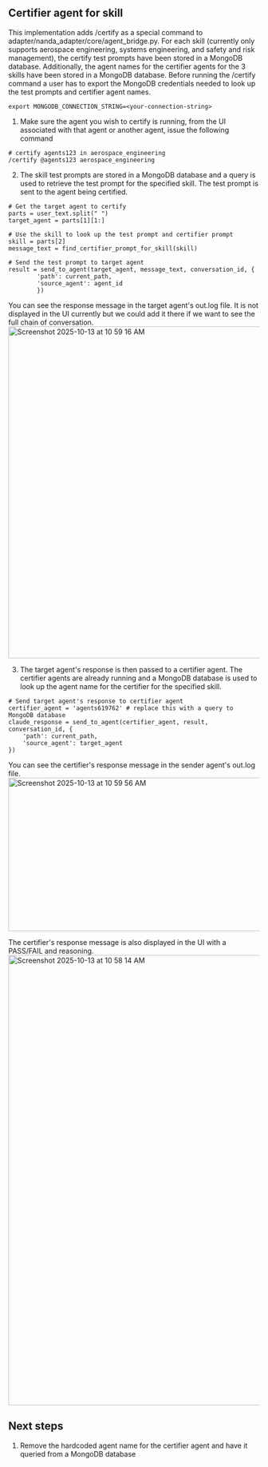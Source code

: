 ## Certifier agent for skill

This implementation adds /certify as a special command to adapter/nanda_adapter/core/agent_bridge.py. For each skill (currently only supports aerospace engineering, systems engineering, and safety and risk management), the certify test prompts have been stored in a MongoDB database. Additionally, the agent names for the certifier agents for the 3 skills have been stored in a MongoDB database. Before running the /certify command a user has to export the MongoDB credentials needed to look up the test prompts and certifier agent names.
```
export MONGODB_CONNECTION_STRING=<your-connection-string>
```

1. Make sure the agent you wish to certify is running, from the UI associated with that agent or another agent, issue the following command
```
# certify agents123 in aerospace_engineering
/certify @agents123 aerospace_engineering
```

2. The skill test prompts are stored in a MongoDB database and a query is used to retrieve the test prompt for the specified skill. The test prompt is sent to the agent being certified.
```
# Get the target agent to certify
parts = user_text.split(" ")
target_agent = parts[1][1:]

# Use the skill to look up the test prompt and certifier prompt
skill = parts[2]
message_text = find_certifier_prompt_for_skill(skill)

# Send the test prompt to target agent
result = send_to_agent(target_agent, message_text, conversation_id, {
        'path': current_path,
        'source_agent': agent_id
        })
```
You can see the response message in the target agent's out.log file. It is not displayed in the UI currently but we could add it there if we want to see the full chain of conversation.
<img width="983" height="664" alt="Screenshot 2025-10-13 at 10 59 16 AM" src="https://github.com/user-attachments/assets/4dce1c01-7c39-4f8e-8a02-3d48dd82060e" />

3. The target agent's response is then passed to a certifier agent. The certifier agents are already running and a MongoDB database is used to look up the agent name for the certifier for the specified skill.
```
# Send target agent's response to certifier agent
certifier_agent = 'agents619762' # replace this with a query to MongoDB database
claude_response = send_to_agent(certifier_agent, result, conversation_id, {
    'path': current_path,
    'source_agent': target_agent
})
```
You can see the certifier's response message in the sender agent's out.log file.
<img width="972" height="307" alt="Screenshot 2025-10-13 at 10 59 56 AM" src="https://github.com/user-attachments/assets/5c102fc0-4562-449b-a01a-40614d855cb1" />

The certifier's response message is also displayed in the UI with a PASS/FAIL and reasoning.
<img width="933" height="901" alt="Screenshot 2025-10-13 at 10 58 14 AM" src="https://github.com/user-attachments/assets/9d3b4540-8a3d-4139-9457-0110db30659d" />

## Next steps
1. Remove the hardcoded agent name for the certifier agent and have it queried from a MongoDB database
